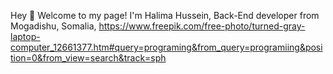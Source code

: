 Hey 👋 Welcome to my page!
I'm Halima Hussein, Back-End developer from Mogadishu, Somalia,
https://www.freepik.com/free-photo/turned-gray-laptop-computer_12661377.htm#query=programing&from_query=programiing&position=0&from_view=search&track=sph
